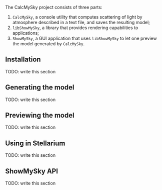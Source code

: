 The CalcMySky project consists of three parts:
 1. `CalcMySky`, a console utility that computes scattering of light by atmosphere described in a text file, and saves the resulting model;
 2. `libShowMySky`, a library that provides rendering capabilities to applications;
 3. `ShowMySky`, a GUI application that uses `libShowMySky` to let one preview the model generated by `CalcMySky`.

## Installation

TODO: write this section

## Generating the model

TODO: write this section

## Previewing the model

TODO: write this section

## Using in Stellarium

TODO: write this section

## ShowMySky API

TODO: write this section
